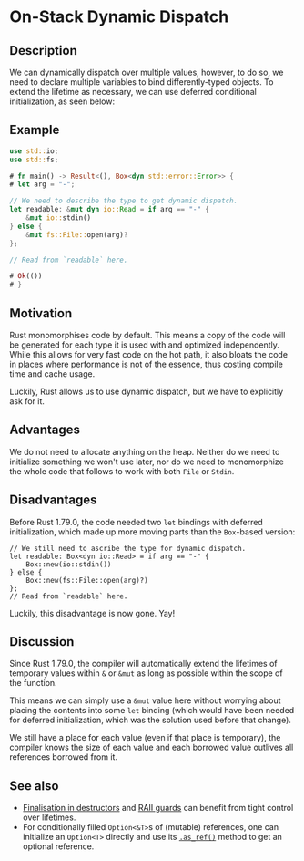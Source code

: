 # On-Stack Dynamic Dispatch

## Description

We can dynamically dispatch over multiple values, however, to do so, we need to
declare multiple variables to bind differently-typed objects. To extend the
lifetime as necessary, we can use deferred conditional initialization, as seen
below:

## Example

```rust
use std::io;
use std::fs;

# fn main() -> Result<(), Box<dyn std::error::Error>> {
# let arg = "-";

// We need to describe the type to get dynamic dispatch.
let readable: &mut dyn io::Read = if arg == "-" {
    &mut io::stdin()
} else {
    &mut fs::File::open(arg)?
};

// Read from `readable` here.

# Ok(())
# }
```

## Motivation

Rust monomorphises code by default. This means a copy of the code will be
generated for each type it is used with and optimized independently. While this
allows for very fast code on the hot path, it also bloats the code in places
where performance is not of the essence, thus costing compile time and cache
usage.

Luckily, Rust allows us to use dynamic dispatch, but we have to explicitly ask
for it.

## Advantages

We do not need to allocate anything on the heap. Neither do we need to
initialize something we won't use later, nor do we need to monomorphize the
whole code that follows to work with both `File` or `Stdin`.

## Disadvantages

Before Rust 1.79.0, the code needed two `let` bindings with deferred
initialization, which made up more moving parts than the `Box`-based version:

```rust,ignore
// We still need to ascribe the type for dynamic dispatch.
let readable: Box<dyn io::Read> = if arg == "-" {
    Box::new(io::stdin())
} else {
    Box::new(fs::File::open(arg)?)
};
// Read from `readable` here.
```

Luckily, this disadvantage is now gone. Yay!

## Discussion

Since Rust 1.79.0, the compiler will automatically extend the lifetimes of
temporary values within `&` or `&mut` as long as possible within the scope of
the function.

This means we can simply use a `&mut` value here without worrying about placing
the contents into some `let` binding (which would have been needed for deferred
initialization, which was the solution used before that change).

We still have a place for each value (even if that place is temporary), the
compiler knows the size of each value and each borrowed value outlives all
references borrowed from it.

## See also

- [Finalisation in destructors](dtor-finally.md) and
  [RAII guards](../patterns/behavioural/RAII.md) can benefit from tight control
  over lifetimes.
- For conditionally filled `Option<&T>`s of (mutable) references, one can
  initialize an `Option<T>` directly and use its [`.as_ref()`] method to get an
  optional reference.

[`.as_ref()`]: https://doc.rust-lang.org/std/option/enum.Option.html#method.as_ref
